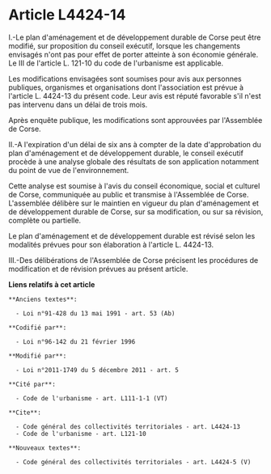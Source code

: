 # Article L4424-14

I.-Le plan d'aménagement et de développement durable de Corse peut être modifié, sur proposition du conseil exécutif, lorsque
les changements envisagés n'ont pas pour effet de porter atteinte à son économie générale. Le III de l'article L. 121-10 du
code de l'urbanisme est applicable. 

Les modifications envisagées sont soumises pour avis aux personnes publiques, organismes et organisations dont l'association
est prévue à l'article L. 4424-13 du présent code. Leur avis est réputé favorable s'il n'est pas intervenu dans un délai de
trois mois. 

Après enquête publique, les modifications sont approuvées par l'Assemblée de Corse. 

II.-A l'expiration d'un délai de six ans à compter de la date d'approbation du plan d'aménagement et de développement
durable, le conseil exécutif procède à une analyse globale des résultats de son application notamment du point de vue de
l'environnement. 

Cette analyse est soumise à l'avis du conseil économique, social et culturel de Corse, communiquée au public et transmise à
l'Assemblée de Corse. L'assemblée délibère sur le maintien en vigueur du plan d'aménagement et de développement durable de
Corse, sur sa modification, ou sur sa révision, complète ou partielle. 

Le plan d'aménagement et de développement durable est révisé selon les modalités prévues pour son élaboration à l'article L.
4424-13. 

III.-Des délibérations de l'Assemblée de Corse précisent les procédures de modification et de révision prévues au présent
article.

**Liens relatifs à cet article**

	**Anciens textes**:

	  - Loi n°91-428 du 13 mai 1991 - art. 53 (Ab)

	**Codifié par**:

	  - Loi n°96-142 du 21 février 1996

	**Modifié par**:

	  - Loi n°2011-1749 du 5 décembre 2011 - art. 5

	**Cité par**:

	  - Code de l'urbanisme - art. L111-1-1 (VT)

	**Cite**:

	  - Code général des collectivités territoriales - art. L4424-13
	  - Code de l'urbanisme - art. L121-10

	**Nouveaux textes**:

	  - Code général des collectivités territoriales - art. L4424-5 (V)
